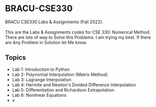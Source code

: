 # BRACU-CSE330

BRACU CSE330 Labs & Assignments (Fall 2022). <br> <br>
This are the Labs & Assignments codes for CSE 330: Numerical Method. There are lots of way to Solve this Problems. I am trying my best. If there are Any Problem in Solution let Me know.

<h2>Topics</h2>
  <ul>
  <li>Lab 1: Introduction to Python</li>
  <li>Lab 2: Polynomial Interpolation (Matrix Method)</li>
  <li>Lab 3: Lagrange Interpolation</li>
  <li>Lab 4: Hermite and Newton's Divided Difference Interpolation</li>
  <li>Lab 5: Differentiation and Richardson Extrapolation</li>
  <li>Lab 6: Nonlinear Equations</li>
  <li>v</li>
</ul>

